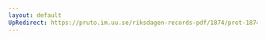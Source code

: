 ```yaml
---
layout: default
UpRedirect: https://pruto.im.uu.se/riksdagen-records-pdf/1874/prot-1874--ak--317/prot-1874--ak--317_005.pdf
---
```

